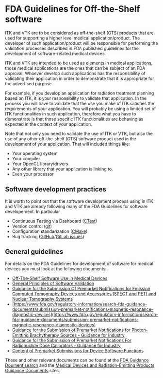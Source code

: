 # FDA Guidelines for Off-the-Shelf software

ITK and VTK are to be considered as off-the-shelf (OTS) products that
are used for supporting a higher level medical application/product. The
developer of such application/product will be responsible for performing
the validation processes described in FDA published guidelines for the
development of software-related medical devices.

ITK and VTK are intended to be used as elements in medical applications,
those medical applications are the ones that can be subject of an FDA
approval. Whoever develop such applications has the responsibility of
validating their application in order to demonstrate that it is
appropriate for the advertised purpose.

For example, if you develop an application for radiation treatment
planning based on ITK, it is your responsibility to validate that
application. In the process you will have to validate that the use you
make of ITK satisfies the requirements of your application. You will
probably be using a limited set of ITK functionalities in such
application, therefore what you have to demonstrate is that those
specific ITK functionalities are behaving as expected in the context of
your application.

Note that not only you need to validate the use of ITK or VTK, but also
the use of any other off-the-shelf (OTS) software product used in the
development of your application. That will included things like:

- Your operating system
- Your compiler
- Your OpenGL library/drivers
- Any other library that your application is linking to.
- Even your processor

## Software development practices

It is worth to point out that the software development process using in
ITK and VTK are already following many of the FDA Guidelines for
software developement. In particular

- Continuous Testing via Dashboard ([CTest](https://cmake.org/cmake/help/latest/manual/ctest.1.html))
- Version control ([git](https://git-scm.com/))
- Configuration standarization ([CMake](https://cmake.org/))
- Bug tracking ([GitHub](https://github.com/features/issues)/[GitLab issues](https://docs.gitlab.com/ee/user/project/issues/))

## General guidelines

For details on the FDA Guidelines for development of software for
medical devices you must look at the following documents:

- [Off-The-Shelf Software Use in Medical Devices](https://www.fda.gov/regulatory-information/search-fda-guidance-documents/shelf-software-use-medical-devices)
- [General Principles of Software Validation](https://www.fda.gov/regulatory-information/search-fda-guidance-documents/general-principles-software-validation)
- [Guidance for the Submission Of Premarket Notifications for Emission Computed Tomography Devices and Accessories (SPECT and PET) and Nuclear Tomography Systems](https://www.fda.gov/regulatory-information/search-fda-guidance-documents/guidance-submission-premarket-notifications-emission-computed-tomography-devices-and-accessories)
- [https://www.fda.gov/regulatory-information/search-fda-guidance-documents/submission-premarket-notifications-magnetic-resonance-diagnostic-devices](https://www.fda.gov/regulatory-information/search-fda-guidance-documents/submission-premarket-notifications-magnetic-resonance-diagnostic-devices)
- [Guidance for the Submission of Premarket Notifications for Photon-Emitting Brachytherapy Sources - Guidance for Industry](https://www.fda.gov/regulatory-information/search-fda-guidance-documents/guidance-submission-premarket-notifications-photon-emitting-brachytherapy-sources-guidance-industry)
- [Guidance for the Submission of Premarket Notifications For Radionuclide Dose Calibrators - Guidance for Industry](https://www.fda.gov/regulatory-information/search-fda-guidance-documents/guidance-submission-premarket-notifications-radionuclide-dose-calibrators-guidance-industry)
- [Content of Premarket Submissions for Device Software Functions](https://www.fda.gov/regulatory-information/search-fda-guidance-documents/content-premarket-submissions-device-software-functions)

These and other relevant documents can be found at the [FDA Guidance Doument search](https://www.fda.gov/regulatory-information/search-fda-guidance-documents)
and the [Medical Devices and Radiation-Emitting Products Guidance Documents](https://www.fda.gov/medical-devices/device-advice-comprehensive-regulatory-assistance/guidance-documents-medical-devices-and-radiation-emitting-products) sites.
